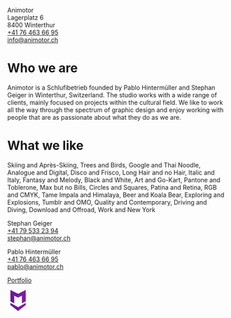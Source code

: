 Animotor<br>
Lagerplatz 6<br>
8400 Winterthur<br>
[+41 76 463 66 95](tel:+41764636695)<br>
[info@animotor.ch](mailto:info@animotor.ch)

Who we are
====
Animotor is a Schlufibetrieb founded by Pablo Hintermüller and Stephan Geiger in Winterthur, Switzerland. The studio works with a wide range of clients, mainly focused on projects within the cultural field. We like to work all the way through the spectrum of graphic design and enjoy working with people that are as passionate about what they do as we are.

What we like
===
Skiing and Après-Skiing, Trees and Birds, Google and Thai Noodle, Analogue and Digital, Disco and Frisco, Long Hair and no Hair, Italic and Italy, Fantasy and Melody, Black and White, Art and Go-Kart, Pantone and Toblerone, Max but no Bills, Circles and Squares, Patina and Retina, RGB and CMYK, Tame Impala and Himalaya, Beer and Koala Bear, Exploring and Explosions, Tumblr and OMO, Quality and Contemporary, Driving and Diving, Download and Offroad, Work and New York

Stephan Geiger<br>
[+41 79 533 23 94](tel:+41795332394)<br>
[stephan@animotor.ch](mailto:stephan@animotor.ch)

Pablo Hintermüller<br>
[+41 76 463 66 95](tel:+41764636695)<br>
[pablo@animotor.ch](mailto:pablo@animotor.ch)

[Portfolio](https://www.disneyworld.com/)

![das simir](https://github.com/adam-p/markdown-here/raw/master/src/common/images/icon48.png "das simir")
